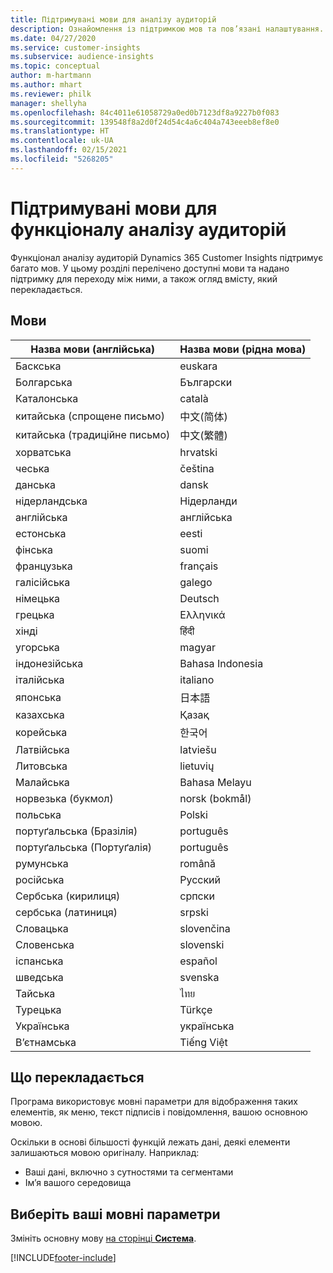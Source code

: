 ```yaml
---
title: Підтримувані мови для аналізу аудиторій
description: Ознайомлення із підтримкою мов та пов’язані налаштування.
ms.date: 04/27/2020
ms.service: customer-insights
ms.subservice: audience-insights
ms.topic: conceptual
author: m-hartmann
ms.author: mhart
ms.reviewer: philk
manager: shellyha
ms.openlocfilehash: 84c4011e61058729a0ed0b7123df8a9227b0f083
ms.sourcegitcommit: 139548f8a2d0f24d54c4a6c404a743eeeb8ef8e0
ms.translationtype: HT
ms.contentlocale: uk-UA
ms.lasthandoff: 02/15/2021
ms.locfileid: "5268205"
---
```

# <a name="supported-languages-for-audience-insights-capability"></a>Підтримувані мови для функціоналу аналізу аудиторій

Функціонал аналізу аудиторій Dynamics 365 Customer Insights підтримує багато мов. У цьому розділі перелічено доступні мови та надано підтримку для переходу між ними, а також огляд вмісту, який перекладається.

## <a name="languages"></a>Мови

| Назва мови (англійська)|  Назва мови (рідна мова) |
| ------------- | ------------- |
| Баскська | euskara |
| Болгарська | Български |
| Каталонська | català |
| китайська (спрощене письмо) | 中文(简体) |
| китайська (традиційне письмо) | 中文(繁體) |
| хорватська | hrvatski |
| чеська | čeština |
| данська | dansk |
| нідерландська | Нідерланди |
| англійська | англійська |
| естонська | eesti |
| фінська | suomi |
| французька | français |
| галісійська | galego |
| німецька | Deutsch |
| грецька | Ελληνικά |
| хінді | हिंदी |
| угорська | magyar |
| індонезійська | Bahasa Indonesia |
| італійська | italiano |
| японська | 日本語 |
| казахська | Қазақ |
| корейська | 한국어 |
| Латвійська | latviešu |
| Литовська | lietuvių |
| Малайська | Bahasa Melayu |
| норвезька (букмол) | norsk (bokmål) |
| польська | Polski |
| портуґальська (Бразілія) | português |
| портуґальська (Портуґалія) | português |
| румунська | română |
| російська | Русский |
| Сербська (кирилиця) | српски |
| сербська (латиниця) | srpski |
| Словацька | slovenčina |
| Словенська | slovenski |
| іспанська | español |
| шведська | svenska |
| Тайська | ไทย |
| Турецька | Türkçe |
| Українська | українська |
| В’єтнамська | Tiếng Việt |

## <a name="whats-translated"></a>Що перекладається

Програма використовує мовні параметри для відображення таких елементів, як меню, текст підписів і повідомлення, вашою основною мовою.

Оскільки в основі більшості функцій лежать дані, деякі елементи залишаються мовою оригіналу. Наприклад:

- Ваші дані, включно з сутностями та сегментами
- Ім’я вашого середовища

## <a name="choose-your-language-settings"></a>Виберіть ваші мовні параметри  

Змініть основну мову [на сторінці **Система**](system.md).


[!INCLUDE[footer-include](../includes/footer-banner.md)]
